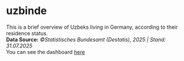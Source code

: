 # uzbinde

This is a brief overview of Uzbeks living in Germany, according to their residence status.<br>
**Data Source:** *©Statistisches Bundesamt (Destatis), 2025 | Stand: 31.07.2025* <br>
You can see the dashboard [here](https://sultanov.shinyapps.io/uzbinde/)
